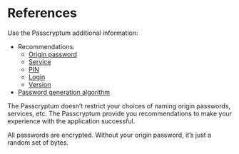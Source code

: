 # References

Use the Passcryptum additional information:

* Recommendations:
  * [Origin password](recommendations/origin-password.md)
  * [Service](recommendations/service.md)
  * [PIN](recommendations/pin.md)
  * [Login](recommendations/login.md)
  * [Version](recommendations/version.md)
* [Password generation algorithm](password-generation-algorithm.md)

The Passcryptum doesn’t restrict your choices of naming origin passwords, services, etc. The Passcryptum provide you recommendations to make your experience with the application successful.

All passwords are encrypted. Without your origin password, it’s just a random set of bytes.